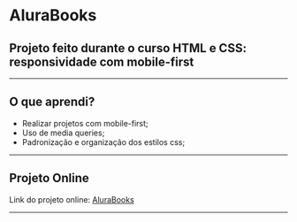# AluraBooks
## Projeto feito durante o curso HTML e CSS: responsividade com mobile-first

---

## O que aprendi?

- Realizar projetos com mobile-first;
- Uso de media queries;
- Padronização e organização dos estilos css;

---

## Projeto Online

Link do projeto online: [AluraBooks](https://murilocoelho1212.github.io/AluraBooks/)

---